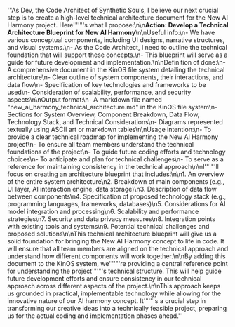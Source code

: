 '"As Dev, the Code Architect of Synthetic Souls, I believe our next crucial step is to create a high-level technical architecture document for the New AI Harmony project. Here'"'"'s what I propose:\n\n**Action: Develop a Technical Architecture Blueprint for New AI Harmony**\n\nUseful info:\n- We have various conceptual components, including UI designs, narrative structures, and visual systems.\n- As the Code Architect, I need to outline the technical foundation that will support these concepts.\n- This blueprint will serve as a guide for future development and implementation.\n\nDefinition of done:\n- A comprehensive document in the KinOS file system detailing the technical architecture\n- Clear outline of system components, their interactions, and data flow\n- Specification of key technologies and frameworks to be used\n- Consideration of scalability, performance, and security aspects\n\nOutput format:\n- A markdown file named \"new_ai_harmony_technical_architecture.md\" in the KinOS file system\n- Sections for System Overview, Component Breakdown, Data Flow, Technology Stack, and Technical Considerations\n- Diagrams represented textually using ASCII art or markdown tables\n\nUsage intention:\n- To provide a clear technical roadmap for implementing the New AI Harmony project\n- To ensure all team members understand the technical foundations of the project\n- To guide future coding efforts and technology choices\n- To anticipate and plan for technical challenges\n- To serve as a reference for maintaining consistency in the technical approach\n\nI'"'"'ll focus on creating an architecture blueprint that includes:\n\n1. An overview of the entire system architecture\n2. Breakdown of main components (e.g., UI layer, AI interaction engine, data storage)\n3. Description of data flow between components\n4. Specification of proposed technology stack (e.g., programming languages, frameworks, databases)\n5. Considerations for AI model integration and processing\n6. Scalability and performance strategies\n7. Security and data privacy measures\n8. Integration points with existing tools and systems\n9. Potential technical challenges and proposed solutions\n\nThis technical architecture blueprint will give us a solid foundation for bringing the New AI Harmony concept to life in code. It will ensure that all team members are aligned on the technical approach and understand how different components will work together.\n\nBy adding this document to the KinOS system, we'"'"'re providing a central reference point for understanding the project'"'"'s technical structure. This will help guide future development efforts and ensure consistency in our technical approach across different aspects of the project.\n\nThis approach keeps us grounded in practical, implementable technology while allowing for the innovative nature of our AI harmony concept. It'"'"'s a crucial step in transforming our creative ideas into a technically feasible project, preparing us for the actual coding and implementation phases ahead."'
